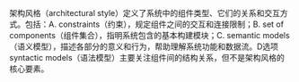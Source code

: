 架构风格（architectural style）定义了系统中的组件类型、它们的关系和交互方式。包括：A. constraints（约束），规定组件之间的交互和连接限制；B. set of components（组件集合），指明系统包含的基本构建模块；C. semantic models（语义模型），描述各部分的意义和行为，帮助理解系统功能和数据流。D选项syntactic models（语法模型）主要关注组件间的结构关系，但不是架构风格的核心要素。